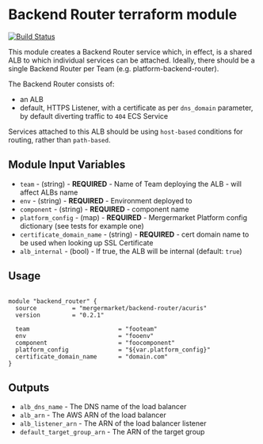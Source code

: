 Backend Router terraform module
===============================

[![Build Status](https://travis-ci.org/mergermarket/terraform-acuris-backend-router.svg?branch=master)](https://travis-ci.org/mergermarket/terraform-acuris-backend-router)

This module creates a Backend Router service which, in effect, is a shared ALB to which individual services can be attached.
Ideally, there should be a single Backend Router per Team (e.g. platform-backend-router).

The Backend Router consists of:
- an ALB
- default, HTTPS Listener, with a certificate as per `dns_domain` parameter, by default diverting traffic to `404` ECS Service

Services attached to this ALB should be using `host-based` conditions for routing, rather than `path-based`.

Module Input Variables
----------------------

- `team` - (string) - **REQUIRED** - Name of Team deploying the ALB - will affect ALBs name
- `env` - (string) - **REQUIRED** - Environment deployed to
- `component` - (string) - **REQUIRED** - component name
- `platform_config` - (map) - **REQUIRED** - Mergermarket Platform config dictionary (see tests for example one)
- `certificate_domain_name` - (string) - **REQUIRED** - cert domain name to be used when looking up SSL Certificate
- `alb_internal` - (bool) - If true, the ALB will be internal (default: `true`)

Usage
-----
```hcl

module "backend_router" {
  source          = "mergermarket/backend-router/acuris"
  version         = "0.2.1"

  team                         = "footeam"
  env                          = "fooenv"
  component                    = "foocomponent"
  platform_config              = "${var.platform_config}"
  certificate_domain_name      = "domain.com"
}
```

Outputs
-------
- `alb_dns_name` - The DNS name of the load balancer
- `alb_arn` - The AWS ARN of the load balancer
- `alb_listener_arn` - The ARN of the load balancer listener
- `default_target_group_arn` - The ARN of the target group
